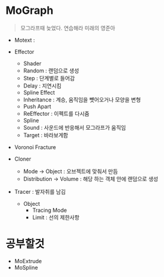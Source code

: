 # MoGraph

> 모그라프때 늦었다. 연습해라 미래의 영준아 

- Motext :

- Effector
    - Shader      
    - Random : 랜덤으로 생성
    - Step : 단계별로 들어감
    - Delay : 지연시킴
    - Spline Effect
    - Inheritance : 계승, 움직임을 뻇어오거나 모양을 변형
    - Push Apart
    - ReEffector : 이펙트를 다시줌
    - Spline 
    - Sound : 사운드에 반응해서 모그라프가 움직임
    - Target : 바라보게함
    


- Voronoi Fracture
- Cloner 
    - Mode -> Object : 오브젝트에 맞춰서 만듬
    - Distribution -> Volume : 해당 하는 객체 안에 랜덤으로 생성
- Tracer : 발자취를 남김
    - Object
        - Tracing Mode  
        - Limit : 선의 제한사항 
 
# 공부할것

- MoExtrude
- MoSpline 
